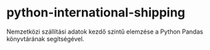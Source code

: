 # python-international-shipping
Nemzetközi szállítási adatok kezdő szintű elemzése a Python Pandas könyvtárának segítségével.
